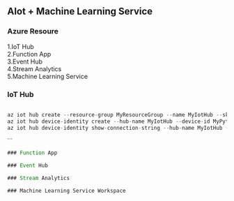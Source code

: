 
## AIot + Machine Learning Service

### Azure Resoure
1.IoT Hub  
2.Function App  
3.Event Hub  
4.Stream Analytics  
5.Machine Learning Service  
 
### IoT Hub

```js

az iot hub create --resource-group MyResourceGroup --name MyIotHub --sku S1 --location westus --partition-count 4
az iot hub device-identity create --hub-name MyIotHub --device-id MyPythonDevice  
az iot hub device-identity show-connection-string --hub-name MyIotHub --device-id MyPythonDevice --output table

ˋˋˋ

### Function App

### Event Hub

### Stream Analytics

### Machine Learning Service Workspace
